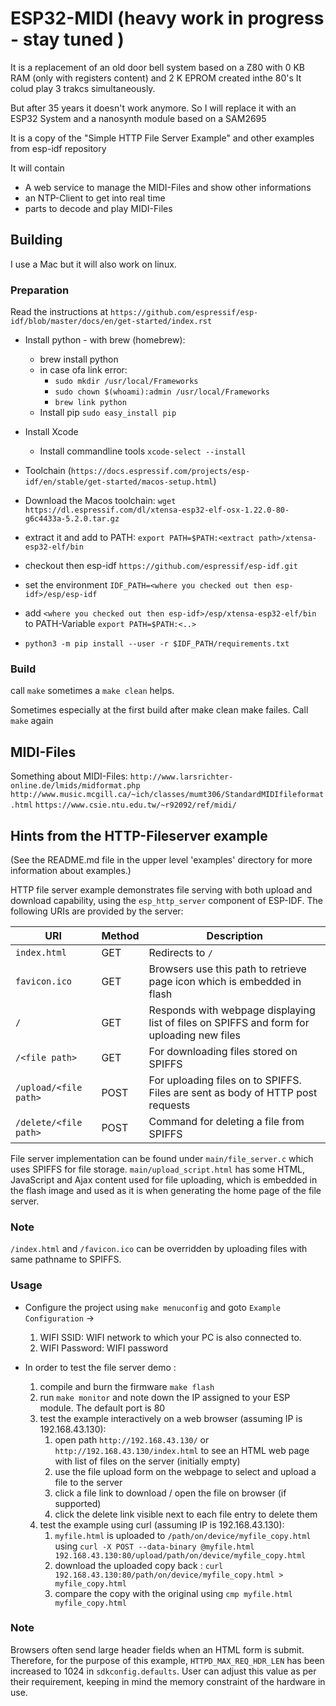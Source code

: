 # ESP32-MIDI (heavy work in progress - stay tuned )


It is a replacement of an old door bell system based on a Z80 with 0 KB RAM (only with registers content) and 2 K EPROM created inthe 80's
It colud play 3 trakcs simultaneously.

But after 35 years it doesn't work anymore. So I will replace it with an ESP32 System and a nanosynth module based on a SAM2695

It is a copy of the "Simple HTTP File Server Example" and other examples from esp-idf repository

It will contain
* A web service to manage the MIDI-Files and show other informations
* an NTP-Client to get into real time
* parts to decode and play MIDI-Files

## Building

I use a Mac but it will also work on linux.

### Preparation

Read the instructions at `https://github.com/espressif/esp-idf/blob/master/docs/en/get-started/index.rst`

* Install python - with brew (homebrew):
    * brew install python
    * in case ofa link error:
        * `sudo mkdir /usr/local/Frameworks`
        * `sudo chown $(whoami):admin /usr/local/Frameworks`
        * `brew link python`
    * Install pip `sudo easy_install pip`

* Install Xcode
    * Install commandline tools `xcode-select --install`

* Toolchain (`https://docs.espressif.com/projects/esp-idf/en/stable/get-started/macos-setup.html`)
* Download the Macos toolchain: `wget https://dl.espressif.com/dl/xtensa-esp32-elf-osx-1.22.0-80-g6c4433a-5.2.0.tar.gz`
* extract it and add to PATH:  `export PATH=$PATH:<extract path>/xtensa-esp32-elf/bin`

* checkout then esp-idf `https://github.com/espressif/esp-idf.git`
* set the environment `IDF_PATH=<where you checked out then esp-idf>/esp/esp-idf`
* add `<where you checked out then esp-idf>/esp/xtensa-esp32-elf/bin` to PATH-Variable `export PATH=$PATH:<..>`

* `python3 -m pip install --user -r $IDF_PATH/requirements.txt`

### Build

call `make` sometimes a `make clean` helps.

Sometimes especially at the first build after make clean make failes. Call `make` again

## MIDI-Files

Something about MIDI-Files:
`http://www.larsrichter-online.de/lmids/midformat.php`
`http://www.music.mcgill.ca/~ich/classes/mumt306/StandardMIDIfileformat.html`
`https://www.csie.ntu.edu.tw/~r92092/ref/midi/`

## Hints from the HTTP-Fileserver example

(See the README.md file in the upper level 'examples' directory for more information about examples.)

HTTP file server example demonstrates file serving with both upload and download capability, using the `esp_http_server` component of ESP-IDF. The following URIs are provided by the server:

| URI                  | Method  | Description                                                                               |
|----------------------|---------|-------------------------------------------------------------------------------------------|
|`index.html`          | GET     | Redirects to `/`                                                                          |
|`favicon.ico`         | GET     | Browsers use this path to retrieve page icon which is embedded in flash                   |
|`/`                   | GET     | Responds with webpage displaying list of files on SPIFFS and form for uploading new files |
|`/<file path>`        | GET     | For downloading files stored on SPIFFS                                                    |
|`/upload/<file path>` | POST    | For uploading files on to SPIFFS. Files are sent as body of HTTP post requests            |
|`/delete/<file path>` | POST    | Command for deleting a file from SPIFFS                                                   |

File server implementation can be found under `main/file_server.c` which uses SPIFFS for file storage. `main/upload_script.html` has some HTML, JavaScript and Ajax content used for file uploading, which is embedded in the flash image and used as it is when generating the home page of the file server.

### Note

`/index.html` and `/favicon.ico` can be overridden by uploading files with same pathname to SPIFFS.

### Usage

* Configure the project using `make menuconfig` and goto `Example Configuration` ->
    1. WIFI SSID: WIFI network to which your PC is also connected to.
    2. WIFI Password: WIFI password

* In order to test the file server demo :
    1. compile and burn the firmware `make flash`
    2. run `make monitor` and note down the IP assigned to your ESP module. The default port is 80
    3. test the example interactively on a web browser (assuming IP is 192.168.43.130):
        1. open path `http://192.168.43.130/` or `http://192.168.43.130/index.html` to see an HTML web page with list of files on the server (initially empty)
        2. use the file upload form on the webpage to select and upload a file to the server
        3. click a file link to download / open the file on browser (if supported)
        4. click the delete link visible next to each file entry to delete them
    4. test the example using curl (assuming IP is 192.168.43.130):
        1. `myfile.html` is uploaded to `/path/on/device/myfile_copy.html` using `curl -X POST --data-binary @myfile.html 192.168.43.130:80/upload/path/on/device/myfile_copy.html`
        2. download the uploaded copy back : `curl 192.168.43.130:80/path/on/device/myfile_copy.html > myfile_copy.html`
        3. compare the copy with the original using `cmp myfile.html myfile_copy.html`

### Note

Browsers often send large header fields when an HTML form is submit. Therefore, for the purpose of this example, `HTTPD_MAX_REQ_HDR_LEN` has been increased to 1024 in `sdkconfig.defaults`. User can adjust this value as per their requirement, keeping in mind the memory constraint of the hardware in use.
